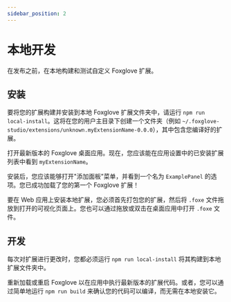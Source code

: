 ```yaml
---
sidebar_position: 2
---
```


# 本地开发

在发布之前，在本地构建和测试自定义 Foxglove 扩展。

## 安装

要将您的扩展构建并安装到本地 Foxglove 扩展文件夹中，请运行 `npm run local-install`。这将在您的用户主目录下创建一个文件夹（例如 `~/.foxglove-studio/extensions/unknown.myExtensionName-0.0.0`），其中包含您编译好的扩展。

打开最新版本的 Foxglove 桌面应用。现在，您应该能在应用设置中的已安装扩展列表中看到 `myExtensionName`。

安装后，您应该能够打开"添加面板"菜单，并看到一个名为 `ExamplePanel` 的选项。您已成功加载了您的第一个 Foxglove 扩展！

要在 Web 应用上安装本地扩展，您必须首先打包您的扩展，然后将 `.foxe` 文件拖放到打开的可视化页面上。您也可以通过拖放或双击在桌面应用中打开 `.foxe` 文件。

## 开发

每次对扩展进行更改时，您都必须运行 `npm run local-install` 将其构建到本地扩展文件夹中。

重新加载或重启 Foxglove 以在应用中执行最新版本的扩展代码。或者，您可以通过简单地运行 `npm run build` 来确认您的代码可以编译，而无需在本地安装它。
